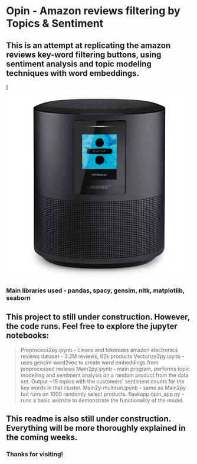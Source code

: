 # Opin - Amazon reviews filtering by Topics & Sentiment

## This is an attempt at replicating the amazon reviews key-word filtering buttons, using sentiment analysis and topic modeling techniques with word embeddings.

[![Example Amazon review buttons](https://github.com/andrewm-bose/Opin-ReviewsAnalysis/blob/master/flaskapp/imgs/Bose_Home_Speaker_500_Black_1.jpg)

### Main libraries used - pandas, spacy, gensim, nltk, matplotlib, seaborn

## This project to still under construction. However, the code runs. Feel free to explore the jupyter notebooks:
> Preprocess2py.ipynb - cleans and tokenizes amazon electronics reviews dataset - 3.2M reviews, 62k products
> Vectorize2py.ipynb - uses gensim word2vec to create word embeddings from preprocessed reviews
> Main2py.ipynb - main program, performs topic modelling and sentiment analysis on a random product from the data set. Output ~15 topics with the customers' sentiment counts for the key words in that cluster.
> Main2y-multirun.ipynb - same as Main2py but runs on 1000 randomly select products.
> flaskapp.opin_app.py - runs a basic website to demonstrate the functionality of the model.

## This readme is also still under construction. Everything will be more thoroughly explained in the coming weeks.

### Thanks for visiting!
